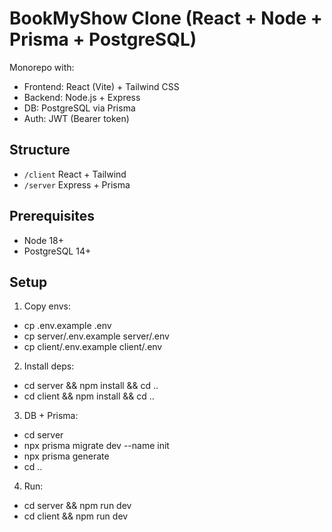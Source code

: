 # BookMyShow Clone (React + Node + Prisma + PostgreSQL)

Monorepo with:
- Frontend: React (Vite) + Tailwind CSS
- Backend: Node.js + Express
- DB: PostgreSQL via Prisma
- Auth: JWT (Bearer token)

## Structure
- `/client` React + Tailwind
- `/server` Express + Prisma

## Prerequisites
- Node 18+
- PostgreSQL 14+

## Setup
1) Copy envs:
- cp .env.example .env
- cp server/.env.example server/.env
- cp client/.env.example client/.env

2) Install deps:
- cd server && npm install && cd ..
- cd client && npm install && cd ..

3) DB + Prisma:
- cd server
- npx prisma migrate dev --name init
- npx prisma generate
- cd ..

4) Run:
- cd server && npm run dev
- cd client && npm run dev